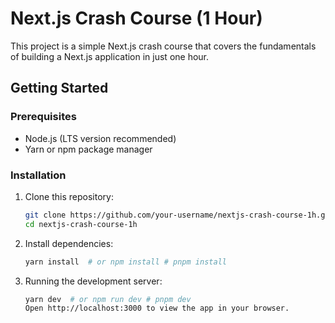 # Next.js Crash Course (1 Hour)

This project is a simple Next.js crash course that covers the fundamentals of building a Next.js application in just one hour.

## Getting Started

### Prerequisites
- Node.js (LTS version recommended)
- Yarn or npm package manager

### Installation
1. Clone this repository:
   ```sh
   git clone https://github.com/your-username/nextjs-crash-course-1h.git
   cd nextjs-crash-course-1h

2. Install dependencies:
   ```sh
   yarn install  # or npm install # pnpm install
3. Running the development server:
   ```sh
   yarn dev  # or npm run dev # pnpm dev
   Open http://localhost:3000 to view the app in your browser.
